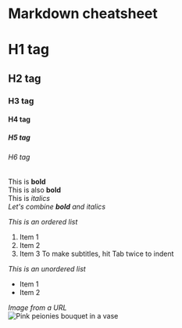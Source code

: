 # Markdown cheatsheet

# H1 tag
## H2 tag
### H3 tag
#### H4 tag
##### H5 tag
###### H6 tag

This is **bold** <br/>
This is also __bold__ <br/>
This is _italics_ <br/>
_Let's combine **bold** and italics_ <br/>

*This is an ordered list*
1.  Item 1
2.  Item 2
3.  Item 3
      To make subtitles, hit Tab twice to indent 

_This is an unordered list_
*  Item 1
*  Item 2

*Image from a URL* <br/>
![Pink peionies bouquet in a vase](https://dy1yydbfzm05w.cloudfront.net/media/catalog/product/cache/39b52c4cabb46819553175347e38b212/f/a/famingo_peony_vase.jpg "Pink peionies")






